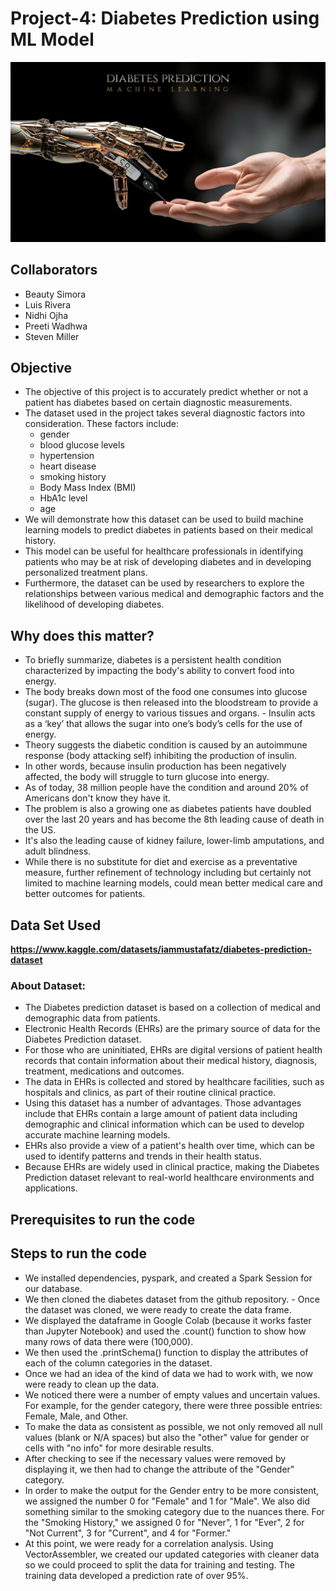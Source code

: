 # Project-4: Diabetes Prediction using ML Model

![Image](./Presentation/Images/ReadMeImage.jpg)

## Collaborators
- Beauty Simora
- Luis Rivera
- Nidhi Ojha
- Preeti Wadhwa
- Steven Miller

## Objective
- The objective of this project is to accurately predict whether or not a patient has diabetes based on certain diagnostic measurements. 
- The dataset used in the project takes several diagnostic factors into consideration. These factors include: 
    - gender
    - blood glucose levels
    - hypertension
    - heart disease
    - smoking history
    - Body Mass Index (BMI)
    - HbA1c level 
    - age
- We will demonstrate how this dataset can be used to build machine learning models to predict diabetes in patients based on their medical history. 
- This model can be useful for healthcare professionals in identifying patients who may be at risk of developing diabetes and in developing personalized treatment plans. 
- Furthermore, the dataset can be used by researchers to explore the relationships between various medical and demographic factors and the likelihood of developing diabetes. 

## Why does this matter?
- To briefly summarize, diabetes is a persistent health condition characterized by impacting the body's ability to convert food into energy. 
- The body breaks down most of the food one consumes into glucose (sugar). The glucose is then released into the bloodstream to provide a constant supply of energy to various tissues and organs. - Insulin acts as a ‘key’ that allows the sugar into one’s body’s cells for the use of energy. 
- Theory suggests the diabetic condition is caused by an autoimmune response (body attacking self) inhibiting the production of insulin. 
- In other words, because insulin production has been negatively affected, the body will struggle to turn glucose into energy.
- As of today, 38 million people have the condition and around 20% of Americans don't know they have it. 
- The problem is also a growing one as diabetes patients have doubled over the last 20 years and has become the 8th leading cause of death in the US. 
- It's also the leading cause of kidney failure, lower-limb amputations, and adult blindness. 
- While there is no substitute for diet and exercise as a preventative measure, further refinement of technology including but certainly not limited to machine learning models, could mean better medical care and better outcomes for patients. 

## Data Set Used
**https://www.kaggle.com/datasets/iammustafatz/diabetes-prediction-dataset**

### About Dataset:

- The Diabetes prediction dataset is based on a collection of medical and demographic data from patients.
- Electronic Health Records (EHRs) are the primary source of data for the Diabetes Prediction dataset. 
- For those who are uninitiated, EHRs are digital versions of patient health records that contain information about their medical history, diagnosis, treatment, medications and outcomes. 
- The data in EHRs is collected and stored by healthcare facilities, such as hospitals and clinics, as part of their routine clinical practice. 
- Using this dataset has a number of advantages. Those advantages include that EHRs contain a large amount of patient data including demographic and clinical information which can be used to develop accurate machine learning models. 
- EHRs also provide a view of a patient's health over time, which can be used to identify patterns and trends in their health status. 
- Because EHRs are widely used in clinical practice, making the Diabetes Prediction dataset relevant to real-world healthcare environments and applications. 

## Prerequisites to run the code

## Steps to run the code

- We  installed dependencies, pyspark, and created a Spark Session for our database. 
- We then cloned the diabetes dataset from the github repository. - Once the dataset was cloned, we were ready to create the data frame. 
- We displayed the dataframe in Google Colab (because it works faster than Jupyter Notebook) and used the .count() function to show how many rows of data there were (100,000). 
- We then used the .printSchema() function to display the attributes of each of the column categories in the dataset. 
- Once we had an idea of the kind of data we had to work with, we now were ready to clean up the data. 
- We noticed there were a number of empty values and uncertain values. For example, for the gender category, there were three possible entries: Female, Male, and Other. 
- To make the data as consistent as possible, we not only removed all null values (blank or N/A spaces) but also the "other" value for gender or cells with "no info" for more desirable results. 
- After checking to see if the necessary values were removed by displaying it, we then had to change the attribute of the "Gender" category. 
- In order to make the output for the Gender entry to be more consistent, we assigned the number 0 for "Female" and 1 for "Male". We also did something similar to the smoking category due to the nuances there. For the "Smoking History," we assigned 0 for "Never", 1 for "Ever", 2 for "Not Current", 3 for "Current", and 4 for "Former." 
- At this point, we were ready for a correlation analysis. Using VectorAssembler, we created our updated categories with cleaner data so we could proceed to split the data for training and testing. The training data developed a prediction rate of over 95%. 